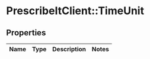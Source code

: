 # PrescribeItClient::TimeUnit

## Properties
Name | Type | Description | Notes
------------ | ------------- | ------------- | -------------

